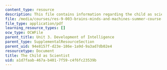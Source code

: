 ```yaml
---
content_type: resource
description: This file contains information regarding the child as scientist.
file: /media/courses/res-9-003-brains-minds-and-machines-summer-course-summer-2015/a1d7faab467ab4017f59c4f6fc23539b_MITRES_9_003SUM15_Lec3-5.pdf
file_type: application/pdf
learning_resource_types: []
ocw_type: OCWFile
parent_title: Unit 3. Development of Intelligence
parent_type: SupplementalResourceSection
parent_uid: 94e8157f-d23e-186e-1a9d-9a3ad7db02e4
resourcetype: Document
title: The Child as Scientist
uid: a1d7faab-467a-b401-7f59-c4f6fc23539b
---
```

